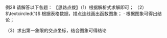 例28 请解答以下各题： 【思路点拨】（1）根据解析式求解即可；
（2） $\textcircled{1}$ 根据表格数据，描点连线画出函数图象； $\cdot$ 根据图象可得出结论；

（3）求出第一象限的交点坐标，结合图象可得结论
